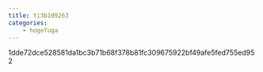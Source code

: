 ```yaml
---
title: ti3b109263
categories:
    - hogefuga
---
```

1dde72dce528581da1bc3b71b68f378b81fc309675922bf49afe5fed755ed952